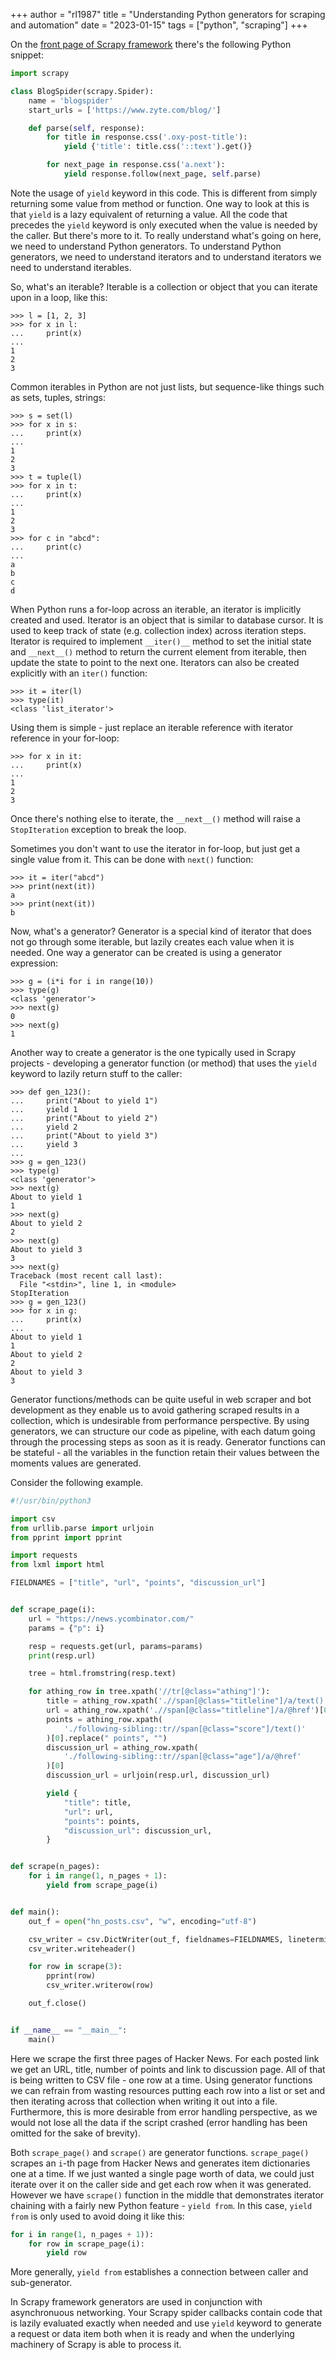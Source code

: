 +++
author = "rl1987"
title = "Understanding Python generators for scraping and automation"
date = "2023-01-15"
tags = ["python", "scraping"]
+++

On the [front page of Scrapy framework](https://scrapy.org/) there's the 
following Python snippet:

```python
import scrapy

class BlogSpider(scrapy.Spider):
    name = 'blogspider'
    start_urls = ['https://www.zyte.com/blog/']

    def parse(self, response):
        for title in response.css('.oxy-post-title'):
            yield {'title': title.css('::text').get()}

        for next_page in response.css('a.next'):
            yield response.follow(next_page, self.parse)
```

Note the usage of `yield` keyword in this code. This is different from simply
returning some value from method or function. One way to look at this is that
`yield` is a lazy equivalent of returning a value. All the code that precedes
the `yield` keyword is only executed when the value is needed by the caller.
But there's more to it. To really understand what's going on here, we need
to understand Python generators. To understand Python generators, we need
to understand iterators and to understand iterators we need to understand
iterables.

So, what's an iterable? Iterable is a collection or object that you can
iterate upon in a loop, like this:

```
>>> l = [1, 2, 3]
>>> for x in l:
...     print(x)
... 
1
2
3
```

Common iterables in Python are not just lists, but sequence-like things such 
as sets, tuples, strings:

```
>>> s = set(l)
>>> for x in s:
...     print(x)
... 
1
2
3
>>> t = tuple(l)
>>> for x in t:
...     print(x)
... 
1
2
3
>>> for c in "abcd":
...     print(c)
... 
a
b
c
d
```

When Python runs a for-loop across an iterable, an iterator is implicitly
created and used. Iterator is an object that is similar to database cursor.
It is used to keep track of state (e.g. collection index) across iteration
steps. Iterator is required to implement `__iter()__` method to set the initial state
and `__next__()` method to return the current element from iterable, then update
the state to point to the next one. Iterators can also be created explicitly with
an `iter()` function:

```
>>> it = iter(l)
>>> type(it)
<class 'list_iterator'>
```

Using them is simple - just replace an iterable reference with iterator
reference in your for-loop:

```
>>> for x in it:
...     print(x)
... 
1
2
3
```

Once there's nothing else to iterate, the `__next__()` method will raise
a `StopIteration` exception to break the loop.

Sometimes you don't want to use the iterator in for-loop, but just get a single
value from it. This can be done with `next()` function:

```
>>> it = iter("abcd")
>>> print(next(it))
a
>>> print(next(it))
b
```

Now, what's a generator? Generator is a special kind of iterator that does
not go through some iterable, but lazily creates each value when it is needed.
One way a generator can be created is using a generator expression:

```
>>> g = (i*i for i in range(10))
>>> type(g)
<class 'generator'>
>>> next(g)
0
>>> next(g)
1
```

Another way to create a generator is the one typically used in Scrapy projects -
developing a generator function (or method) that uses the `yield` keyword
to lazily return stuff to the caller:

```
>>> def gen_123():
...     print("About to yield 1")
...     yield 1
...     print("About to yield 2")
...     yield 2
...     print("About to yield 3")
...     yield 3
... 
>>> g = gen_123()
>>> type(g)
<class 'generator'>
>>> next(g)
About to yield 1
1
>>> next(g)
About to yield 2
2
>>> next(g)
About to yield 3
3
>>> next(g)
Traceback (most recent call last):
  File "<stdin>", line 1, in <module>
StopIteration
>>> g = gen_123()
>>> for x in g:
...     print(x)
... 
About to yield 1
1
About to yield 2
2
About to yield 3
3
```

Generator functions/methods can be quite useful in web scraper and bot
development as they enable us to avoid gathering scraped
results in a collection, which is undesirable from performance perspective. 
By using generators, we can structure our code as pipeline, with each datum 
going through the processing steps as soon as it is ready. Generator functions
can be stateful - all the variables in the function retain their values between 
the moments values are generated.

Consider the following example.

```python
#!/usr/bin/python3

import csv
from urllib.parse import urljoin
from pprint import pprint

import requests
from lxml import html

FIELDNAMES = ["title", "url", "points", "discussion_url"]


def scrape_page(i):
    url = "https://news.ycombinator.com/"
    params = {"p": i}

    resp = requests.get(url, params=params)
    print(resp.url)

    tree = html.fromstring(resp.text)

    for athing_row in tree.xpath('//tr[@class="athing"]'):
        title = athing_row.xpath('.//span[@class="titleline"]/a/text()')[0]
        url = athing_row.xpath('.//span[@class="titleline"]/a/@href')[0]
        points = athing_row.xpath(
            './following-sibling::tr//span[@class="score"]/text()'
        )[0].replace(" points", "")
        discussion_url = athing_row.xpath(
            './following-sibling::tr//span[@class="age"]/a/@href'
        )[0]
        discussion_url = urljoin(resp.url, discussion_url)

        yield {
            "title": title,
            "url": url,
            "points": points,
            "discussion_url": discussion_url,
        }


def scrape(n_pages):
    for i in range(1, n_pages + 1):
        yield from scrape_page(i)


def main():
    out_f = open("hn_posts.csv", "w", encoding="utf-8")

    csv_writer = csv.DictWriter(out_f, fieldnames=FIELDNAMES, lineterminator="\n")
    csv_writer.writeheader()

    for row in scrape(3):
        pprint(row)
        csv_writer.writerow(row)

    out_f.close()


if __name__ == "__main__":
    main()
```

Here we scrape the first three pages of Hacker News. For each posted link 
we get an URL, title, number of points and link to discussion page. All of that
is being written to CSV file - one row at a time. Using generator functions we
can refrain from wasting resources putting each row into a list or set and
then iterating across that collection when writing it out into a file. 
Furthermore, this is more desirable from error handling perspective, as we would
not lose all the data if the script crashed (error handling has been omitted for
the sake of brevity). 

Both `scrape_page()` and `scrape()` are generator functions. `scrape_page()`
scrapes an `i`-th page from Hacker News and generates item dictionaries one at
a time. If we just wanted a single page worth of data, we could just iterate
over it on the caller side and get each row when it was generated. However
we have `scrape()` function in the middle that demonstrates iterator chaining
with a fairly new Python feature - `yield from`. In this case, `yield from`
is only used to avoid doing it like this:

```python
for i in range(1, n_pages + 1)):
    for row in scrape_page(i):
        yield row
```

More generally, `yield from` establishes a connection between caller and 
sub-generator.

In Scrapy framework generators are used in conjunction with asynchronuous
networking. Your Scrapy spider callbacks contain code that is lazily evaluated
exactly when needed and use `yield` keyword to generate a request or data
item both when it is ready and when the underlying machinery of Scrapy is able
to process it.

